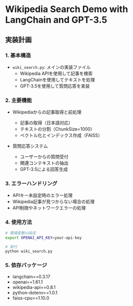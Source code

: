 # Wikipedia Search Demo with LangChain and GPT-3.5

## 実装計画

### 1. 基本構造
- `wiki_search.py`: メインの実装ファイル
  - Wikipedia APIを使用して記事を検索
  - LangChainを使用してテキストを処理
  - GPT-3.5を使用して質問応答を実装

### 2. 主要機能
- Wikipediaからの記事取得と前処理
  - 記事の取得（日本語対応）
  - テキストの分割（ChunkSize=1000）
  - ベクトル化とインデックス作成（FAISS）

- 質問応答システム
  - ユーザーからの質問受付
  - 関連コンテキストの抽出
  - GPT-3.5による回答生成

### 3. エラーハンドリング
- APIキー未設定時のエラー処理
- Wikipedia記事が見つからない場合の処理
- API制限やネットワークエラーの処理

### 4. 使用方法
```bash
# 環境変数の設定
export OPENAI_API_KEY=your-api-key

# 実行
python wiki_search.py
```

### 5. 依存パッケージ
- langchain==0.3.17
- openai==1.61.1
- wikipedia-api==0.8.1
- python-dotenv==1.0.1
- faiss-cpu==1.10.0
